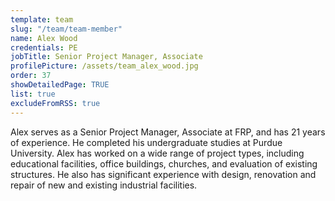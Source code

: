 ```yaml
---
template: team
slug: "/team/team-member"
name: Alex Wood
credentials: PE
jobTitle: Senior Project Manager, Associate
profilePicture: /assets/team_alex_wood.jpg
order: 37
showDetailedPage: TRUE
list: true
excludeFromRSS: true
---
```

Alex serves as a Senior Project Manager, Associate at FRP, and has 21 years of experience.  He completed his undergraduate studies at Purdue University.  Alex has worked on a wide range of project types, including educational facilities, office buildings, churches, and evaluation of existing structures.  He also has significant experience with design, renovation and repair of new and existing industrial facilities.

